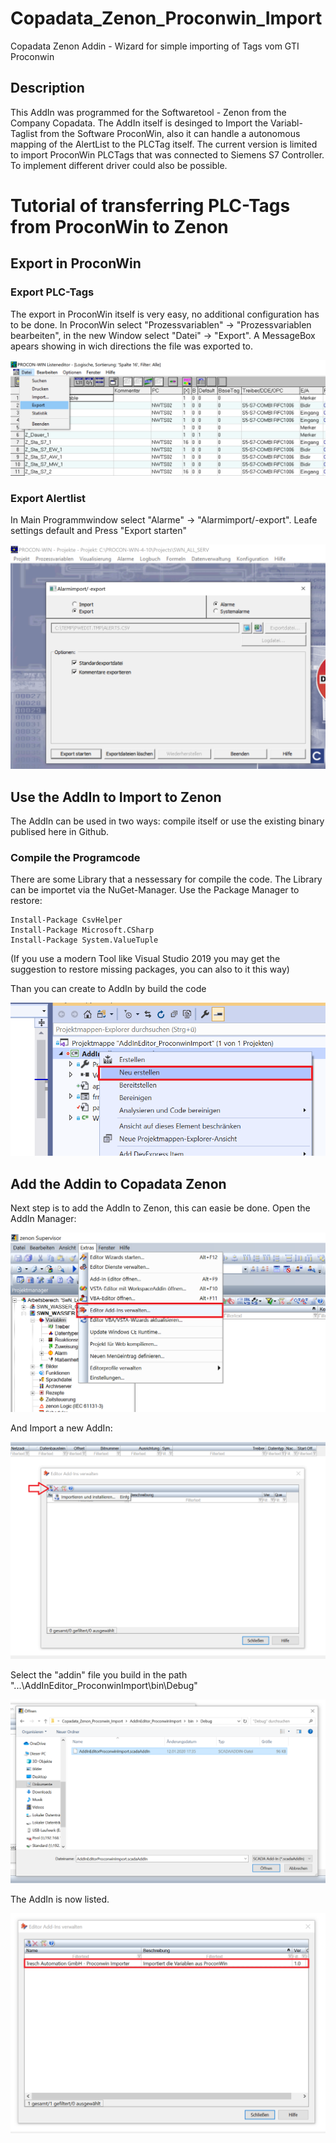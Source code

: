 # Copadata_Zenon_Proconwin_Import
Copadata Zenon Addin - Wizard for simple importing of Tags vom GTI Proconwin

## Description
This AddIn was programmed for the Softwaretool - Zenon from the Company Copadata. The AddIn itself is desinged to Import the Variabl-Taglist from the Software ProconWin, also it can handle a autonomous mapping of the AlertList to the PLCTag itself.
The current version is limited to import ProconWin PLCTags that was connected to Siemens S7 Controller. To implement different driver could also be possible. 

# Tutorial of transferring PLC-Tags from ProconWin to Zenon 

## Export in ProconWin

### Export PLC-Tags
The export in ProconWin itself is very easy, no additional configuration has to be done. In ProconWin select "Prozessvariablen" -> "Prozessvariablen bearbeiten", in the new Window select "Datei" -> "Export". A MessageBox apears showing in wich directions the file was exported to.

![Alt text](README_res/Export.png?raw=true "Title")

### Export Alertlist
In Main Programmwindow select "Alarme" -> "Alarmimport/-export". Leafe settings default and Press "Export starten"

![Alt text](README_res/Alarmmeldungen.png?raw=true "Title")

## Use the AddIn to Import to Zenon
The AddIn can be used in two ways: compile itself or use the existing binary publised here in Github.

### Compile the Programcode

There are some Library that a nessessary for compile the code. The Library can be importet via the NuGet-Manager. Use the Package Manager to restore: 
```
Install-Package CsvHelper
Install-Package Microsoft.CSharp
Install-Package System.ValueTuple
```
(If you use a modern Tool like Visual Studio 2019 you may get the suggestion to restore missing packages, you can also to it this way)

Than you can create to AddIn by build the code

![Alt text](README_res/Create.png?raw=true "Title")

## Add the Addin to Copadata Zenon

Next step is to add the AddIn to Zenon, this can easie be done. Open the AddIn Manager:

![Alt text](README_res/manage_addin.png?raw=true "Title")

And Import a new AddIn:

![Alt text](README_res/adde_addin.png?raw=true "Title")

Select the "addin" file you build in the path "...\AddInEditor_ProconwinImport\bin\Debug"

![Alt text](README_res/sel_addin.png?raw=true "Title")

The AddIn is now listed.

![Alt text](README_res/display_addin.png?raw=true "Title")
